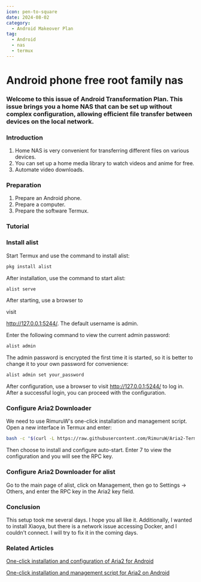 ```yaml
---
icon: pen-to-square
date: 2024-08-02
category:
  - Android Makeover Plan
tag:
  - Android
  - nas
  - termux
---
```


# Android phone free root family nas

### Welcome to this issue of Android Transformation Plan. This issue brings you a home NAS that can be set up without complex configuration, allowing efficient file transfer between devices on the local network.

### Introduction

1. Home NAS is very convenient for transferring different files on various devices.
2. You can set up a home media library to watch videos and anime for free.
3. Automate video downloads.

### Preparation

1. Prepare an Android phone.
2. Prepare a computer.
3. Prepare the software Termux.

### Tutorial

### Install alist

Start Termux and use the command to install alist:

```bash
pkg install alist
```

After installation, use the command to start alist:

```bash
alist serve
```

After starting, use a browser to

visit

http://127.0.0.1:5244/. The default username is admin.

Enter the following command to view the current admin password:

```bash
alist admin
```

The admin password is encrypted the first time it is started, so it is better to change it to your own password for convenience:

```bash
alist admin set your_password
```

After configuration, use a browser to visit http://127.0.0.1:5244/ to log in. After a successful login, you can proceed with the configuration.

### Configure Aria2 Downloader

We need to use RimuruW's one-click installation and management script. Open a new interface in Termux and enter:

```bash
bash -c "$(curl -L https://raw.githubusercontent.com/RimuruW/Aria2-Termux/master/install.sh)"
```

Then choose to install and configure auto-start. Enter 7 to view the configuration and you will see the RPC key.

### Configure Aria2 Downloader for alist

Go to the main page of alist, click on Management, then go to Settings -> Others, and enter the RPC key in the Aria2 key field.

### Conclusion

This setup took me several days. I hope you all like it. Additionally, I wanted to install Xiaoya, but there is a network issue accessing Docker, and I couldn't connect. I will try to fix it in the coming days.

### Related Articles

[One-click installation and configuration of Aria2 for Android](https://blog.linioi.com/posts/aria2-for-termux/)

[One-click installation and management script for Aria2 on Android](https://github.com/RimuruW/Aria2-Termux)
